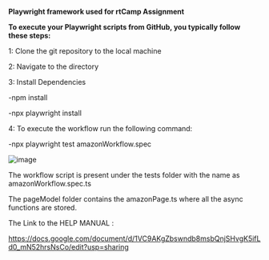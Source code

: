 
**Playwright framework used for rtCamp Assignment**


**To execute your Playwright scripts from GitHub, you typically follow these steps:**

1: Clone the git repository to the local machine

2: Navigate to the directory

3: Install Dependencies

  -npm install
  
  -npx playwright install
  
4: To execute the workflow run the following command:

  -npx playwright test amazonWorkflow.spec
  
  ![image](https://github.com/maharrshi/playwright-framework/assets/110522049/e5d3491e-e596-4afd-8485-f7cbef401b5d)


The workflow script is present under the tests folder with the name as amazonWorkflow.spec.ts

 The pageModel folder contains the amazonPage.ts where all the async functions are stored.
 
 The Link to the HELP MANUAL :
 
 https://docs.google.com/document/d/1VC9AKgZbswndb8msbQnjSHvgK5ifLd0_mN52hrsNsCo/edit?usp=sharing
 


  
